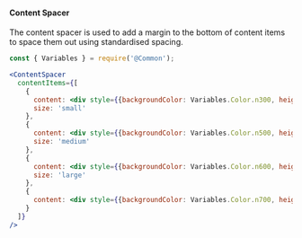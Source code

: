 #### Content Spacer

The content spacer is used to add a margin to the bottom of content items to space them out using standardised spacing.

```jsx
const { Variables } = require('@Common');

<ContentSpacer
  contentItems={[
    {
      content: <div style={{backgroundColor: Variables.Color.n300, height: '200px'}}/>,
      size: 'small'
    },
    {
      content: <div style={{backgroundColor: Variables.Color.n500, height: '200px'}}/>,
      size: 'medium'
    },
    {
      content: <div style={{backgroundColor: Variables.Color.n600, height: '200px'}}/>,
      size: 'large'
    },
    {
      content: <div style={{backgroundColor: Variables.Color.n700, height: '200px'}}/>
    }
  ]}
/>
```
